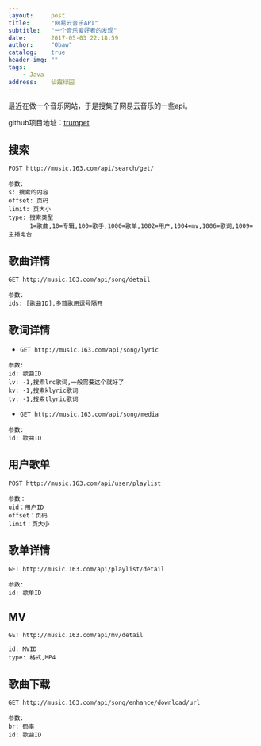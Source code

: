 ```yaml
---
layout:     post
title:      "网易云音乐API"
subtitle:   "一个音乐爱好者的发现"
date:       2017-05-03 22:18:59
author:     "Obaw"
catalog:    true
header-img: ""
tags:
    - Java
address:    仙霞绿园
---
```

最近在做一个音乐网站，于是搜集了网易云音乐的一些api。

github项目地址：[trumpet](https://github.com/obaw/trumpet)
## 搜索
`POST http://music.163.com/api/search/get/`
```
参数:
s: 搜索的内容
offset: 页码
limit: 页大小
type: 搜索类型
      1=歌曲,10=专辑,100=歌手,1000=歌单,1002=用户,1004=mv,1006=歌词,1009=主播电台
```

## 歌曲详情
`GET http://music.163.com/api/song/detail`
```text
参数: 
ids: [歌曲ID],多首歌用逗号隔开
```

## 歌词详情
* `GET http://music.163.com/api/song/lyric`
```text
参数: 
id: 歌曲ID
lv: -1,搜索lrc歌词,一般需要这个就好了
kv: -1,搜索klyric歌词
tv: -1,搜索tlyric歌词
```
* `GET http://music.163.com/api/song/media`
```text
参数:
id: 歌曲ID
```

## 用户歌单
`POST http://music.163.com/api/user/playlist`
```text
参数：
uid：用户ID
offset：页码
limit：页大小
```

## 歌单详情
`GET http://music.163.com/api/playlist/detail`
```text
参数:
id: 歌单ID
```

## MV
`GET http://music.163.com/api/mv/detail`
```text
id: MVID
type: 格式,MP4
```

## 歌曲下载
`GET http://music.163.com/api/song/enhance/download/url`
```text
参数:
br: 码率
id: 歌曲ID
```
